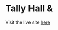 # Tally Hall &

Visit the live site [here](https://eldritch-quinn.github.io/ampersand-tally-hall-site/)
